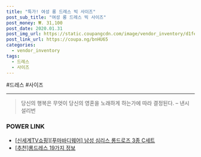 ```yaml
--- 
title: "특가! 여성 롱 드레스 빅 사이즈" 
post_sub_title: "여성 롱 드레스 빅 사이즈" 
post_money: ₩. 31,100 
post_date: 2020.01.31 
post_img_url: https://static.coupangcdn.com/image/vendor_inventory/d1fe/57f446d227223c71683824dc1b311ae689447d92e813e110fee0cdc5d86d.jpg 
post_link_url: https://coupa.ng/bnHU65 
categories: 
  - vendor_inventory 
tags: 
  - 드레스 
  - 사이즈 
--- 
```

  #드레스 #사이즈 
<hr> 

> 당신의 행복은 무엇이 당신의 영혼을 노래하게 하는가에 따라 결정된다. – 낸시 설리번 


### POWER LINK

* <a href="https://blog.naver.com/fasyy4321/221786784862" target="_blank">[신세계TV쇼핑][푸마바디웨어] 남성 심리스 롱드로즈 3종 C세트</a>
* <a href="https://blog.naver.com/fasyy4321/221791237414" target="_blank">[추천]롱드레스 19가지 정보</a>
